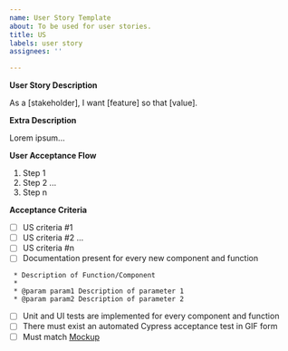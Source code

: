 ```yaml
---
name: User Story Template
about: To be used for user stories.
title: US
labels: user story
assignees: ''

---
```


**User Story Description**

As a [stakeholder], I want [feature] so that [value].

**Extra Description**

Lorem ipsum...

**User Acceptance Flow**

1. Step 1
1. Step 2
...
1. Step n


**Acceptance Criteria**

- [ ] US criteria #1
- [ ] US criteria #2
...
- [ ] US criteria #n
- [ ] Documentation present for every new component and function
```
 * Description of Function/Component
 *
 * @param param1 Description of parameter 1
 * @param param2 Description of parameter 2
```
- [ ] Unit and UI tests are implemented for every component and function
- [ ] There must exist an automated Cypress acceptance test in GIF form
- [ ] Must match [Mockup](create-mockup-link)
